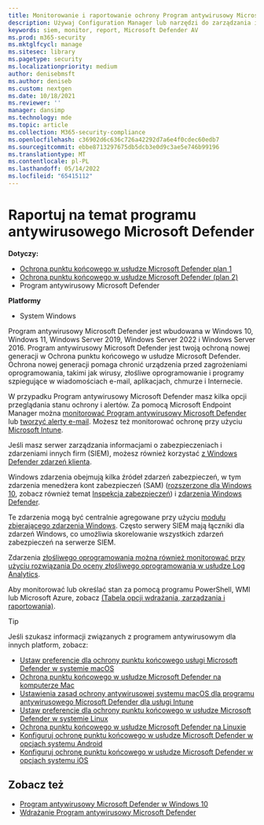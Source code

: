 ```yaml
---
title: Monitorowanie i raportowanie ochrony Program antywirusowy Microsoft Defender
description: Używaj Configuration Manager lub narzędzi do zarządzania informacjami o zabezpieczeniach i zdarzeniami (SIEM), aby korzystać z raportów i monitorować usługę Microsoft Defender AV przy użyciu programu PowerShell i usługi WMI.
keywords: siem, monitor, report, Microsoft Defender AV
ms.prod: m365-security
ms.mktglfcycl: manage
ms.sitesec: library
ms.pagetype: security
ms.localizationpriority: medium
author: denisebmsft
ms.author: deniseb
ms.custom: nextgen
ms.date: 10/18/2021
ms.reviewer: ''
manager: dansimp
ms.technology: mde
ms.topic: article
ms.collection: M365-security-compliance
ms.openlocfilehash: c36902d6c636c726a42292d7a6e4f0cdec60edb7
ms.sourcegitcommit: ebbe8713297675db5dcb3e0d9c3ae5e746b99196
ms.translationtype: MT
ms.contentlocale: pl-PL
ms.lasthandoff: 05/14/2022
ms.locfileid: "65415112"
---
```

# <a name="report-on-microsoft-defender-antivirus"></a>Raportuj na temat programu antywirusowego Microsoft Defender

**Dotyczy:**
- [Ochrona punktu końcowego w usłudze Microsoft Defender plan 1](https://go.microsoft.com/fwlink/p/?linkid=2154037)
- [Ochrona punktu końcowego w usłudze Microsoft Defender (plan 2)](https://go.microsoft.com/fwlink/p/?linkid=2154037) 
- Program antywirusowy Microsoft Defender

**Platformy**
- System Windows

Program antywirusowy Microsoft Defender jest wbudowana w Windows 10, Windows 11, Windows Server 2019, Windows Server 2022 i Windows Server 2016. Program antywirusowy Microsoft Defender jest twoją ochroną nowej generacji w Ochrona punktu końcowego w usłudze Microsoft Defender. Ochrona nowej generacji pomaga chronić urządzenia przed zagrożeniami oprogramowania, takimi jak wirusy, złośliwe oprogramowanie i programy szpiegujące w wiadomościach e-mail, aplikacjach, chmurze i Internecie.

W przypadku Program antywirusowy Microsoft Defender masz kilka opcji przeglądania stanu ochrony i alertów. Za pomocą Microsoft Endpoint Manager można [monitorować Program antywirusowy Microsoft Defender](/configmgr/protect/deploy-use/monitor-endpoint-protection) lub [tworzyć alerty e-mail](/configmgr/protect/deploy-use/endpoint-configure-alerts). Możesz też monitorować ochronę przy użyciu [Microsoft Intune](/intune/introduction-intune).

Jeśli masz serwer zarządzania informacjami o zabezpieczeniach i zdarzeniami innych firm (SIEM), możesz również korzystać [z Windows Defender zdarzeń klienta](/windows/win32/events/windows-events).

Windows zdarzenia obejmują kilka źródeł zdarzeń zabezpieczeń, w tym zdarzenia menedżera kont zabezpieczeń (SAM) ([rozszerzone dla Windows 10](/windows/whats-new/whats-new-windows-10-version-1507-and-1511), zobacz również temat [Inspekcja zabezpieczeń](/windows/device-security/auditing/security-auditing-overview)) i [zdarzenia Windows Defender](troubleshoot-microsoft-defender-antivirus.md).

Te zdarzenia mogą być centralnie agregowane przy użyciu [modułu zbierającego zdarzenia Windows](/windows/win32/wec/windows-event-collector). Często serwery SIEM mają łączniki dla zdarzeń Windows, co umożliwia skorelowanie wszystkich zdarzeń zabezpieczeń na serwerze SIEM.

Zdarzenia [złośliwego oprogramowania można również monitorować przy użyciu rozwiązania Do oceny złośliwego oprogramowania w usłudze Log Analytics](/azure/log-analytics/log-analytics-malware).

Aby monitorować lub określać stan za pomocą programu PowerShell, WMI lub Microsoft Azure, zobacz [(Tabela opcji wdrażania, zarządzania i raportowania)](deploy-manage-report-microsoft-defender-antivirus.md#ref2).

> [!TIP]
> Jeśli szukasz informacji związanych z programem antywirusowym dla innych platform, zobacz:
> - [Ustaw preferencje dla ochrony punktu końcowego usługi Microsoft Defender w systemie macOS](mac-preferences.md)
> - [Ochrona punktu końcowego w usłudze Microsoft Defender na komputerze Mac](microsoft-defender-endpoint-mac.md)
> - [Ustawienia zasad ochrony antywirusowej systemu macOS dla programu antywirusowego Microsoft Defender dla usługi Intune](/mem/intune/protect/antivirus-microsoft-defender-settings-macos)
> - [Ustaw preferencje dla ochrony punktu końcowego w usłudze Microsoft Defender w systemie Linux](linux-preferences.md)
> - [Ochrona punktu końcowego w usłudze Microsoft Defender na Linuxie](microsoft-defender-endpoint-linux.md)
> - [Konfiguruj ochronę punktu końcowego w usłudze Microsoft Defender w opcjach systemu Android](android-configure.md)
> - [Konfiguruj ochronę punktu końcowego w usłudze Microsoft Defender w opcjach systemu iOS](ios-configure-features.md)

## <a name="see-also"></a>Zobacz też

- [Program antywirusowy Microsoft Defender w Windows 10](microsoft-defender-antivirus-in-windows-10.md)
- [Wdrażanie Program antywirusowy Microsoft Defender](deploy-manage-report-microsoft-defender-antivirus.md)
